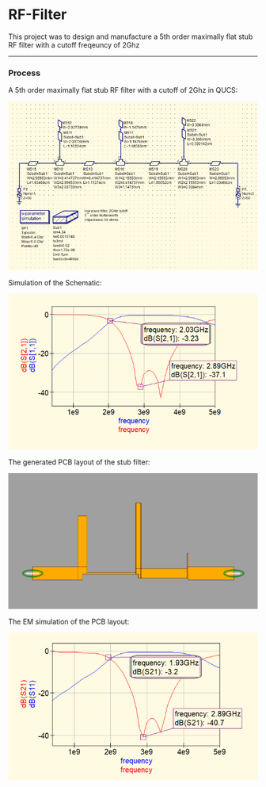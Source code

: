 # RF-Filter

This project was to design and manufacture a 5th order maximally flat stub RF filter with a cutoff freqeuncy of 2Ghz

----

### Process

A 5th order maximally flat stub RF filter with a cutoff of 2Ghz in QUCS:

<img alt="maximally flat stub RF filter" src="media/schematic_diagram.PNG" width="600"/>

Simulation of the Schematic:

<img alt="Response" src="media/schematic_sim.PNG" width="600"/>

The generated PCB layout of the stub filter:

<img alt="PCB" src="media/pcb_layout.PNG" width="600"/>

The EM simulation of the PCB layout: 

<img alt="Response" src="media/em_simulation.PNG" width="600"/>
